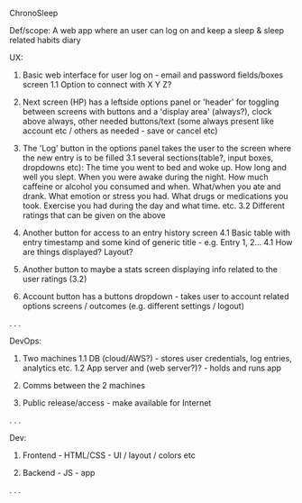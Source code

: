 ChronoSleep

Def/scope: A web app where an user can log on and keep a sleep & sleep related habits diary

UX:
1. Basic web interface for user log on - email and password fields/boxes screen
   1.1 Option to connect with X Y Z?

2. Next screen (HP) has a leftside options panel or 'header' for toggling between screens with buttons and a 'display area' (always?), clock above always, other needed buttons/text (some always present like account etc / others as needed - save or cancel etc)

3. The 'Log' button in the options panel takes the user to the screen where the new entry is to be filled
   3.1 several sections(table?, input boxes, dropdowns etc):
    The time you went to bed and woke up.
    How long and well you slept.
    When you were awake during the night.
	How much caffeine or alcohol you consumed and when.
	What/when you ate and drank.
	What emotion or stress you had.
	What drugs or medications you took.
	Exercise you had during the day and what time.
  	etc.
	     3.2 Different ratings that can be given on the above

4. Another button for access to an entry history screen
   4.1 Basic table with entry timestamp and some kind of generic title - e.g. Entry 1, 2...
   4.1 How are things displayed? Layout?

5. Another button to maybe a stats screen displaying info related to the user ratings (3.2)

6. Account button has a buttons dropdown - takes user to account related options screens / outcomes (e.g. different settings / logout)

.
.
.


DevOps:

1. Two machines
   1.1 DB (cloud/AWS?) - stores user credentials, log entries, analytics etc.
   1.2 App server and (web server?)? - holds and runs app

2. Comms between the 2 machines

3. Public release/access - make available for Internet

.
.
.


Dev:

1. Frontend - HTML/CSS - UI / layout / colors etc

2. Backend - JS - app

.
.
.




